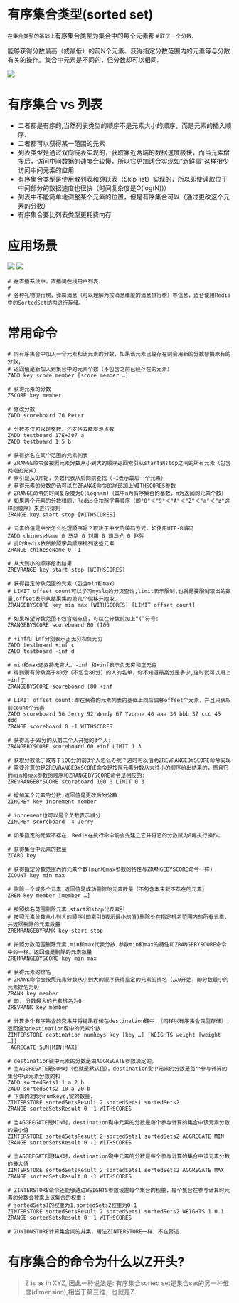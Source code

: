 # 有序集合类型(sorted set)

`在集合类型的基础上`有序集合类型为集合中的每个元素都`关联了一个分数`.

能够获得分数最高（或最低）的前N个元素、获得指定分数范围内的元素等与分数有关的操作。集合中元素是不同的，但分数却可以相同.

![](pics/ZSet.png)

# 有序集合 vs 列表

- 二者都是有序的,当然列表类型的顺序不是元素大小的顺序，而是元素的插入顺序.
- 二者都可以获得某一范围的元素
- 列表类型是通过双向链表实现的，获取靠近两端的数据速度极快，而当元素增多后，访问中间数据的速度会较慢，所以它更加适合实现如“新鲜事”这样很少访问中间元素的应用
- 有序集合类型是使用散列表和跳跃表（Skip list）实现的，所以即使读取位于中间部分的数据速度也很快（时间复杂度是O(log(N))）
- 列表中不能简单地调整某个元素的位置，但是有序集合可以（通过更改这个元素的分数）
- 有序集合要比列表类型更耗费内存

# 应用场景

![](pics/ZSet应用场景01.png)
![](pics/ZSet应用场景02.png)

```shell script
# 在直播系统中，直播间在线用户列表，
# 
# 各种礼物排行榜，弹幕消息（可以理解为按消息维度的消息排行榜）等信息，适合使用Redis中的SortedSet结构进行存储。
```

# 常用命令

```shell
# 向有序集合中加入一个元素和该元素的分数，如果该元素已经存在则会用新的分数替换原有的分数,
# 返回值是新加入到集合中的元素个数（不包含之前已经存在的元素）
ZADD key score member [score member …]

# 获得元素的分数
ZSCORE key member

# 修改分数
ZADD scoreboard 76 Peter

# 分数不仅可以是整数，还支持双精度浮点数
ZADD testboard 17E+307 a
ZADD testboard 1.5 b

# 获得排名在某个范围的元素列表
# ZRANGE命令会按照元素分数从小到大的顺序返回索引从start到stop之间的所有元素（包含两端的元素）
# 索引是从0开始，负数代表从后向前查找（-1表示最后一个元素）
# 获得元素的分数的话可以在ZRANGE命令的尾部加上WITHSCORES参数
# ZRANGE命令的时间复杂度为0(logn+m)（其中n为有序集合的基数，m为返回的元素个数）
# 如果两个元素的分数相同，Redis会按照字典顺序（即"0"＜"9"＜"A"＜"Z"＜"a"＜"z"这样的顺序）来进行排列
ZRANGE key start stop [WITHSCORES]

# 元素的值是中文怎么处理顺序呢？取决于中文的编码方式，如使用UTF-8编码
ZADD chineseName 0 马华 0 刘墉 0 司马光 0 赵哲
# 此时Redis依然按照字典顺序排列这些元素
ZRANGE chineseName 0 -1

# 从大到小的顺序给出结果
ZREVRANGE key start stop [WITHSCORES]

# 获得指定分数范围的元素（包含min和max）
# LIMIT offset count可以学习myslq的分页查询,limit表示限制,也就是要限制取出的数量,offset表示从结果集的第几个偏移开始取.
ZRANGEBYSCORE key min max [WITHSCORES] [LIMIT offset count]

# 如果希望分数范围不包含端点值，可以在分数前加上“(”符号:
ZRANGEBYSCORE scoreboard 80 (100

# +inf和-inf分别表示正无穷和负无穷
ZADD testboard +inf c
ZADD testboard -inf d

# min和max还支持无穷大，-inf 和+inf表示负无穷和正无穷
# 得到所有分数高于80分（不包含80分）的人的名单，你不知道最高分是多少,这时就可以用上+inf了：
ZRANGEBYSCORE scoreboard (80 +inf

# LIMIT offset count:即在获得的元素列表的基础上向后偏移offset个元素，并且只获取前count个元素
ZADD scoreboard 56 Jerry 92 Wendy 67 Yvonne 40 aaa 30 bbb 37 ccc 45 ddd
ZRANGE scoreboard 0 -1 WITHSCORES

# 获得高于60分的从第二个人开始的3个人:
ZRANGEBYSCORE scoreboard 60 +inf LIMIT 1 3

# 获取分数低于或等于100分的前3个人怎么办呢？这时可以借助ZREVRANGEBYSCORE命令实现
# 需要注意的是ZREVRANGEBYSCORE命令是按照元素分数从大往小的顺序给出结果的，而且它的min和max参数的顺序和ZRANGEBYSCORE命令是相反的:
ZREVRANGEBYSCORE scoreboard 100 0 LIMIT 0 3

# 增加某个元素的分数,返回值是更改后的分数
ZINCRBY key increment member

# increment也可以是个负数表示减分
ZINCRBY scoreboard -4 Jerry

# 如果指定的元素不存在，Redis在执行命令前会先建立它并将它的分数赋为0再执行操作。

# 获得集合中元素的数量
ZCARD key

# 获得指定分数范围內的元素个数(min和max参数的特性与ZRANGEBYSCORE命令一样)
ZCOUNT key min max

# 删除一个或多个元素,返回值是成功删除的元素数量（不包含本来就不存在的元素）
ZREM key member [member …]

# 按照排名范围删除元素,start和stop代表索引
# 按照元素分数从小到大的顺序(即索引0表示最小的值)删除处在指定排名范围内的所有元素，并返回删除的元素数量
ZREMRANGEBYRANK key start stop

# 按照分数范围删除元素,min和max代表分数,参数min和max的特性和ZRANGEBYSCORE命令中的一样。返回值是删除的元素数量
ZREMRANGEBYSCORE key min max

# 获得元素的排名
# ZRANK命令会按照元素分数从小到大的顺序获得指定的元素的排名（从0开始，即分数最小的元素排名为0）
ZRANK key member
# 即: 分数最大的元素排名为0
ZREVRANK key member

# 计算多个有序集合的交集并将结果存储在destination键中,（同样以有序集合类型存储）,返回值为destination键中的元素个数
ZINTERSTORE destination numkeys key [key …] [WEIGHTS weight [weight …]]
[AGREGATE SUM|MIN|MAX]

# destination键中元素的分数是由AGGREGATE参数决定的。
# 当AGGREGATE是SUM时（也就是默认值），destination键中元素的分数是每个参与计算的集合中该元素分数的和
ZADD sortedSets1 1 a 2 b
ZADD sortedSets2 10 a 20 b
# 下面的2表示numkeys,键的数量.
ZINTERSTORE sortedSetsResult 2 sortedSets1 sortedSets2
ZRANGE sortedSetsResult 0 -1 WITHSCORES

# 当AGGREGATE是MIN时，destination键中元素的分数是每个参与计算的集合中该元素分数的最小值
ZINTERSTORE sortedSetsResult 2 sortedSets1 sortedSets2 AGGREGATE MIN
ZRANGE sortedSetsResult 0 -1 WITHSCORES

# 当AGGREGATE是MAX时，destination键中元素的分数是每个参与计算的集合中该元素分数的最大值
ZINTERSTORE sortedSetsResult 2 sortedSets1 sortedSets2 AGGREGATE MAX
ZRANGE sortedSetsResult 0 -1 WITHSCORES

# ZINTERSTORE命令还能够通过WEIGHTS参数设置每个集合的权重，每个集合在参与计算时元素的分数会被乘上该集合的权重：
# sortedSets1的权重为1,sortedSets2权重为0.1
ZINTERSTORE sortedSetsResult 2 sortedSets1 sortedSets2 WEIGHTS 1 0.1
ZRANGE sortedSetsResult 0 -1 WITHSCORES

# ZUNIONSTORE计算集合间的并集，用法ZINTERSTORE一样，不在赘述.
```

# 有序集合的命令为什么以Z开头?

>Z is as in XYZ, 因此一种说法是: 有序集合sorted set是集合set的另一种维度(dimension),相当于第三维，也就是Z.
